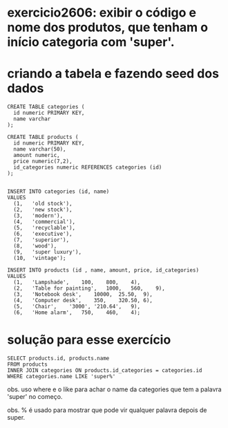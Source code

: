 # exercicio2606: exibir o código e nome dos produtos, que tenham o início categoria com 'super'.


# criando a tabela e fazendo seed dos dados

```
CREATE TABLE categories (
  id numeric PRIMARY KEY,
  name varchar
);

CREATE TABLE products (
  id numeric PRIMARY KEY,
  name varchar(50),
  amount numeric,
  price numeric(7,2),
  id_categories numeric REFERENCES categories (id)
);


INSERT INTO categories (id, name)
VALUES 
  (1,	'old stock'),
  (2,	'new stock'),
  (3,	'modern'),
  (4,	'commercial'),
  (5,	'recyclable'),
  (6,	'executive'),
  (7,	'superior'),
  (8,	'wood'),
  (9,	'super luxury'),
  (10,	'vintage');
  
INSERT INTO products (id , name, amount, price, id_categories)
VALUES
  (1,	'Lampshade',	100,	800,	4),
  (2,	'Table for painting',	1000,	560,	9),
  (3,	'Notebook desk',	10000,	25.50,	9),
  (4,	'Computer desk',	350,	320.50,	6),
  (5,	'Chair',	'3000',	'210.64',	9),	
  (6,	'Home alarm',	750,	460,	4);
```


# solução para esse exercício
```
SELECT products.id, products.name
FROM products
INNER JOIN categories ON products.id_categories = categories.id
WHERE categories.name LIKE 'super%'
```

obs. uso where e o like para achar o name da categories que tem a palavra 'super' no começo. 

obs. % é usado para mostrar que pode vir qualquer palavra depois de super.